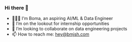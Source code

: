 ### Hi there 👋
- 👨🏽‍💻 I’m Boma, an aspiring AI/ML & Data Engineer
- 🌱 I’m on the lookout for internship opportunities
- 👯 I’m looking to collaborate on data engineering projects
- 📫 How to reach me: [hey@bmjsh.com](mailto:hey@bmjsh.com)
<!--
**bomajosiah/bomajosiah** is a ✨ _special_ ✨ repository because its `README.md` (this file) appears on your GitHub profile.

Here are some ideas to get you started:

- 🔭 I’m currently working on ...
- 🌱 I’m currently learning ...
- 👯 I’m looking to collaborate on ...
- 🤔 I’m looking for help with ...
- 💬 Ask me about ...
- 📫 How to reach me: ...
- 😄 Pronouns: ...
- ⚡ Fun fact: ...
-->
